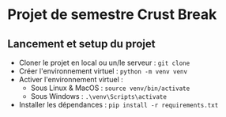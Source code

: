 # Projet de semestre Crust Break

## Lancement et setup du projet
- Cloner le projet en local ou un/le serveur : `git clone `
- Créer l'environnement virtuel : `python -m venv venv`
- Activer l'environnement virtuel :
  - Sous Linux & MacOS : `source venv/bin/activate`
  - Sous Windows : `.\venv\Scripts\activate`
- Installer les dépendances : `pip install -r requirements.txt`